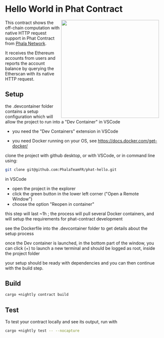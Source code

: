 # Hello World in Phat Contract

<img align="right" width="320" src="res/Phat%20Contract_Standard%20Logo_wht_02.svg">

This contract shows the off-chain computation with native HTTP request support in Phat Contract from [Phala Network](https://phala.network/).

It receives the Ethereum accounts from users and reports the account balance by querying the Etherscan with its native HTTP request.

## Setup
the .devcontainer folder contains a setup configuration which will allow the project to run into a "Dev Container" in VSCode

* you need the "Dev Containers" extension in VSCode

* you need Docker running on your OS, see https://docs.docker.com/get-docker/


clone the project with github desktop, or with VSCode, or in command line using:
```bash 
git clone git@github.com:PhalaTeamFR/phat-hello.git
```

in VSCode
* open the project in the explorer
* click the green button in the lower left corner ("Open a Remote Window")
* choose the option "Reopen in container"

this step will last ~1h ; the process will pull several Docker containers, and will setup the requirements for phat-contract development

see the Dockerfile into the .devcontainer folder to get details about the setup process

once the Dev container is launched, in the bottom part of the window, you can click (+) to launch a new terminal and should be logged as root, inside the project folder 

your setup should be ready with dependencies and you can then continue with the build step.

## Build

```bash
cargo +nightly contract build
```

## Test

To test your contract locally and see its output, run with

```bash
cargo +nightly test -- --nocapture
```
